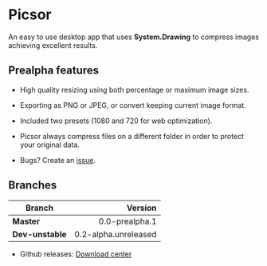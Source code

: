 # Picsor

An easy to use desktop app that uses **System.Drawing** to compress images achieving excellent results.

## Prealpha features

* High quality resizing using both percentage or maximum image sizes. 

* Exporting as PNG or JPEG, or convert keeping current image format.

* Included two presets (1080 and 720 for web optimization).

* Picsor always compress files on a different folder in order to protect your original data.

* Bugs? Create an [issue](https://github.com/equilaterus/Picsor/issues).

## Branches

| **Branch** | Version |
| ------------- | -----:|
| **Master**        | 0.0-prealpha.1  |
| **Dev-unstable**  | 0.2-alpha.unreleased  |


* Github releases: [Download center](https://github.com/equilaterus/Picsor/releases)
